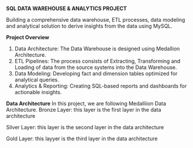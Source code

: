 **SQL DATA WAREHOUSE & ANALYTICS PROJECT**

Building a comprehensive data warehouse, ETL processes, data modeling and analytical solution to derive insights from the data using MySQL.

**Project Overview**
1. Data Architecture: The Data Warehouse is designed using Medallion Architecture.
2. ETL Pipelines: The process consists of Extracting, Transforming and Loading of data from the source systems into the Data Warehouse.
3. Data Modeling: Developing fact and dimension tables optimized for analytical queries.
4. Analytics & Reporting: Creating SQL-based reports and dashboards for actionable insights.

**Data Architecture**
In this project, we are following Medalliion Data Architecture.
Bronze Layer:
this layer is the first layer in the data architecture

Silver Layer:
this layer is the second layer in the data architecture

Gold Layer:
this layyer is the third layer in the data architecture
